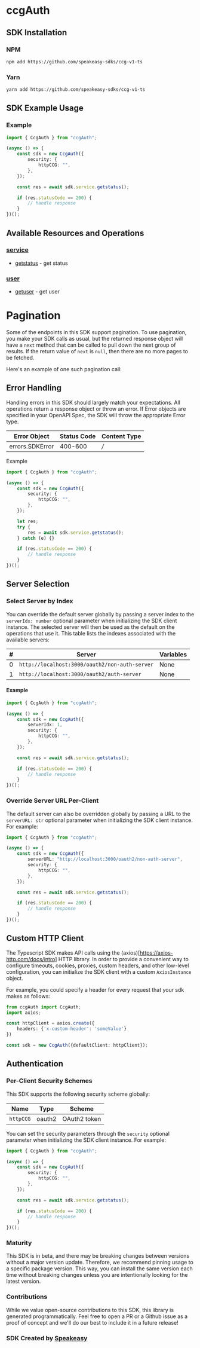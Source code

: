# ccgAuth

<!-- Start SDK Installation -->
## SDK Installation

### NPM

```bash
npm add https://github.com/speakeasy-sdks/ccg-v1-ts
```

### Yarn

```bash
yarn add https://github.com/speakeasy-sdks/ccg-v1-ts
```
<!-- End SDK Installation -->

## SDK Example Usage
<!-- Start SDK Example Usage -->
### Example

```typescript
import { CcgAuth } from "ccgAuth";

(async () => {
    const sdk = new CcgAuth({
        security: {
            httpCCG: "",
        },
    });

    const res = await sdk.service.getstatus();

    if (res.statusCode == 200) {
        // handle response
    }
})();

```
<!-- End SDK Example Usage -->

<!-- Start SDK Available Operations -->
## Available Resources and Operations


### [service](docs/sdks/service/README.md)

* [getstatus](docs/sdks/service/README.md#getstatus) - get status

### [user](docs/sdks/user/README.md)

* [getuser](docs/sdks/user/README.md#getuser) - get user
<!-- End SDK Available Operations -->



<!-- Start Dev Containers -->

<!-- End Dev Containers -->



<!-- Start Pagination -->
# Pagination

Some of the endpoints in this SDK support pagination. To use pagination, you make your SDK calls as usual, but the
returned response object will have a `next` method that can be called to pull down the next group of results. If the
return value of `next` is `null`, then there are no more pages to be fetched.

Here's an example of one such pagination call:
<!-- End Pagination -->



<!-- Start Error Handling -->
## Error Handling

Handling errors in this SDK should largely match your expectations.  All operations return a response object or throw an error.  If Error objects are specified in your OpenAPI Spec, the SDK will throw the appropriate Error type.

| Error Object    | Status Code     | Content Type    |
| --------------- | --------------- | --------------- |
| errors.SDKError | 400-600         | */*             |

Example

```typescript
import { CcgAuth } from "ccgAuth";

(async () => {
    const sdk = new CcgAuth({
        security: {
            httpCCG: "",
        },
    });

    let res;
    try {
        res = await sdk.service.getstatus();
    } catch (e) {}

    if (res.statusCode == 200) {
        // handle response
    }
})();

```
<!-- End Error Handling -->



<!-- Start Server Selection -->
## Server Selection

### Select Server by Index

You can override the default server globally by passing a server index to the `serverIdx: number` optional parameter when initializing the SDK client instance. The selected server will then be used as the default on the operations that use it. This table lists the indexes associated with the available servers:

| # | Server | Variables |
| - | ------ | --------- |
| 0 | `http://localhost:3000/oauth2/non-auth-server` | None |
| 1 | `http://localhost:3000/oauth2/auth-server` | None |

#### Example

```typescript
import { CcgAuth } from "ccgAuth";

(async () => {
    const sdk = new CcgAuth({
        serverIdx: 1,
        security: {
            httpCCG: "",
        },
    });

    const res = await sdk.service.getstatus();

    if (res.statusCode == 200) {
        // handle response
    }
})();

```


### Override Server URL Per-Client

The default server can also be overridden globally by passing a URL to the `serverURL: str` optional parameter when initializing the SDK client instance. For example:
```typescript
import { CcgAuth } from "ccgAuth";

(async () => {
    const sdk = new CcgAuth({
        serverURL: "http://localhost:3000/oauth2/non-auth-server",
        security: {
            httpCCG: "",
        },
    });

    const res = await sdk.service.getstatus();

    if (res.statusCode == 200) {
        // handle response
    }
})();

```
<!-- End Server Selection -->



<!-- Start Custom HTTP Client -->
## Custom HTTP Client

The Typescript SDK makes API calls using the (axios)[https://axios-http.com/docs/intro] HTTP library.  In order to provide a convenient way to configure timeouts, cookies, proxies, custom headers, and other low-level configuration, you can initialize the SDK client with a custom `AxiosInstance` object.

For example, you could specify a header for every request that your sdk makes as follows:

```typescript
from ccgAuth import CcgAuth;
import axios;

const httpClient = axios.create({
    headers: {'x-custom-header': 'someValue'}
})

const sdk = new CcgAuth({defaultClient: httpClient});
```
<!-- End Custom HTTP Client -->



<!-- Start Authentication -->
## Authentication

### Per-Client Security Schemes

This SDK supports the following security scheme globally:

| Name         | Type         | Scheme       |
| ------------ | ------------ | ------------ |
| `httpCCG`    | oauth2       | OAuth2 token |

You can set the security parameters through the `security` optional parameter when initializing the SDK client instance. For example:
```typescript
import { CcgAuth } from "ccgAuth";

(async () => {
    const sdk = new CcgAuth({
        security: {
            httpCCG: "",
        },
    });

    const res = await sdk.service.getstatus();

    if (res.statusCode == 200) {
        // handle response
    }
})();

```
<!-- End Authentication -->

<!-- Placeholder for Future Speakeasy SDK Sections -->



### Maturity

This SDK is in beta, and there may be breaking changes between versions without a major version update. Therefore, we recommend pinning usage
to a specific package version. This way, you can install the same version each time without breaking changes unless you are intentionally
looking for the latest version.

### Contributions

While we value open-source contributions to this SDK, this library is generated programmatically.
Feel free to open a PR or a Github issue as a proof of concept and we'll do our best to include it in a future release!

### SDK Created by [Speakeasy](https://docs.speakeasyapi.dev/docs/using-speakeasy/client-sdks)
